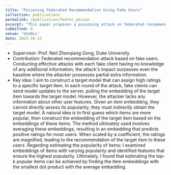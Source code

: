 ```yaml
---
title: "Poisoning Federated Recommendation Using Fake Users"
collection: publications
permalink: /publication/fedrec_poison
excerpt: "This paper proposes a poisoning attack on federated recommender systems based on fake users that require no extra knowledge or local training data. &nbsp;&nbsp;&nbsp;&nbsp;&nbsp;<a href='/publication/fedrec_poison' target='_blank' style='color: #007bff; text-decoration: none; font-size: 20px;'>details...</a>"
submitted: 0
venue: 'UseNix'
date: 2023-10-15
---
```

* Supervisor: Prof. Neil Zhenqiang Gong, Duke University.
* Contribution: Federated recommendation attack based on fake users. Conducting effective attacks with each fake client having no knowledge of any additional information, the attack's impact surpasses even the baseline where the attacker possesses partial extra information.
* Key idea: I aim to construct a target model that can assign high ratings to a specific target item. In each round of the attack, fake clients can send model updates to the server, pulling the embedding of the target item towards the target model. However, the attacker lacks any information about other user features. Given an item embedding, they cannot directly assess its popularity; they must indirectly obtain the target model. A natural idea is to first guess which items are more popular, then construct the embedding of the target item based on the embeddings of these items. The method ultimately used involves averaging these embeddings, resulting in an embedding that predicts positive ratings for most users. When scaled by a coefficient, the ratings are magnified, leading to the recommendation of the target item to these users. Regarding estimating the popularity of items: I examined embeddings of items with varying popularity and identified features that ensure the highest popularity. Ultimately, I found that estimating the top-k popular items can be achieved by finding the item embeddings with the smallest dot product with the average embedding.

